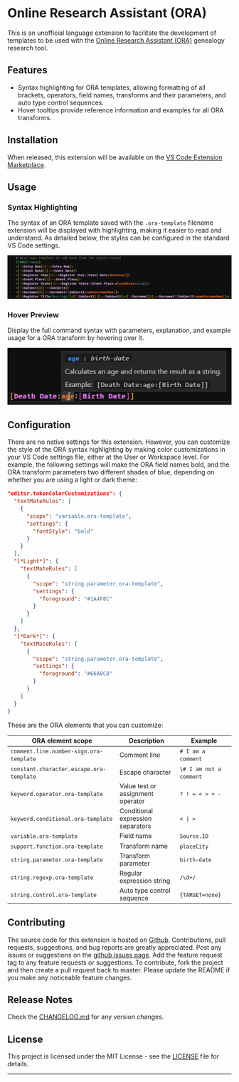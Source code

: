 # Online Research Assistant (ORA)

This is an unofficial language extension to facilitate the development of templates to be used with the [Online Research Assistant (ORA)](https://ora-extension.com/) genealogy research tool.

## Features

- Syntax highlighting for ORA templates, allowing formatting of all brackets, operators, field names, transforms and their parameters, and auto type control sequences.
- Hover tooltips provide reference information and examples for all ORA transforms.

## Installation

When released, this extension will be available on the [VS Code Extension Marketplace](https://marketplace.visualstudio.com/items?itemName=trdishat.ora-syntax).

## Usage

### Syntax Highlighting

The syntax of an ORA template saved with the `.ora-template` filename extension will be displayed with highlighting, making it easier to read and understand. As detailed below, the styles can be configured in the standard VS Code settings.

![Syntax Highlighting](./images/highlight.png)

### Hover Preview

Display the full command syntax with parameters, explanation, and example usage for a ORA transform by hovering over it.

![Hover Information](./images/hover.png)

## Configuration

There are no native settings for this extension. However, you can customize the style of the ORA syntax highlighting by making color customizations in your VS Code settings file, either at the User or Workspace level. For example, the following settings will make the ORA field names bold, and the ORA transform parameters two different shades of blue, depending on whether you are using a light or dark theme:

```json
"editor.tokenColorCustomizations": {
  "textMateRules": [
    {
      "scope": "variable.ora-template",
      "settings": {
        "fontStyle": "bold"
      }
    }
  ],
  "[*Light*]": {
    "textMateRules": [
      {
        "scope": "string.parameter.ora-template",
        "settings": {
          "foreground": "#1A4F8C"
        }
      }
    ]
  },
  "[*Dark*]": {
    "textMateRules": [
      {
        "scope": "string.parameter.ora-template",
        "settings": {
          "foreground": "#66A0C8"
        }
      }
    ]
  }
}
```

These are the ORA elements that you can customize:

| ORA element scope | Description | Example |
| --- | --- | --- |
| `comment.line.number-sign.ora-template` | Comment line | `# I am a comment` |
| `constant.character.escape.ora-template` | Escape character | `\# I am not a comment` |
| `keyword.operator.ora-template` | Value test or assignment operator | `? ! = < > + -` |
| `keyword.conditional.ora-template` | Conditional expression separators | `< \| >` |
| `variable.ora-template` | Field name | `Source.ID` |
| `support.function.ora-template` | Transform name | `placeCity` |
| `string.parameter.ora-template` | Transform parameter | `birth-date` |
| `string.regexp.ora-template` | Regular expression string | `/\d+/` |
| `string.control.ora-template` | Auto type control sequence | `{TARGET=none}` |

## Contributing

The source code for this extension is hosted on [Github](https://github.com/trdischat/ora-syntax). Contributions, pull requests, suggestions, and bug reports are greatly appreciated. Post any issues or suggestions on the [github issues page](https://github.com/trdischat/ora-syntax/issues). Add the feature request tag to any feature requests or suggestions. To contribute, fork the project and then create a pull request back to master. Please update the README if you make any noticeable feature changes.

## Release Notes

Check the [CHANGELOG.md](https://github.com/trdischat/ora-syntax/blob/master/CHANGELOG.md) for any version changes.

## License

This project is licensed under the MIT License - see the [LICENSE](https://github.com/trdischat/ora-syntax/blob/master/LICENSE.md) file for details.

---
